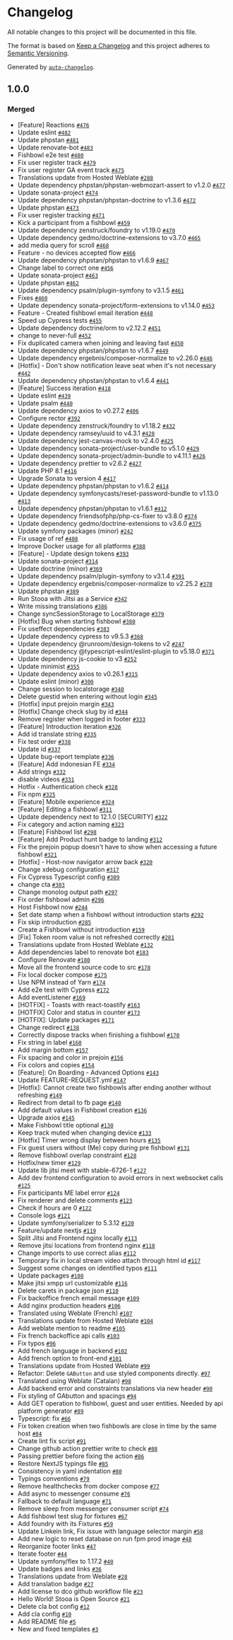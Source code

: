 # Changelog

All notable changes to this project will be documented in this file.

The format is based on [Keep a Changelog](https://keepachangelog.com/en/1.0.0/)
and this project adheres to [Semantic Versioning](https://semver.org/spec/v2.0.0.html).

Generated by [`auto-changelog`](https://github.com/CookPete/auto-changelog).

## 1.0.0

### Merged

- [Feature]  Reactions [`#476`](https://github.com/aerrasti/Stooa/pull/476)
- Update eslint [`#482`](https://github.com/aerrasti/Stooa/pull/482)
- Update phpstan [`#481`](https://github.com/aerrasti/Stooa/pull/481)
- Update renovate-bot [`#483`](https://github.com/aerrasti/Stooa/pull/483)
- Fishbowl e2e test [`#480`](https://github.com/aerrasti/Stooa/pull/480)
- Fix user register track [`#479`](https://github.com/aerrasti/Stooa/pull/479)
- Fix user register GA event track [`#475`](https://github.com/aerrasti/Stooa/pull/475)
- Translations update from Hosted Weblate [`#288`](https://github.com/aerrasti/Stooa/pull/288)
- Update dependency phpstan/phpstan-webmozart-assert to v1.2.0 [`#477`](https://github.com/aerrasti/Stooa/pull/477)
- Update sonata-project [`#474`](https://github.com/aerrasti/Stooa/pull/474)
- Update dependency phpstan/phpstan-doctrine to v1.3.6 [`#472`](https://github.com/aerrasti/Stooa/pull/472)
- Update phpstan [`#473`](https://github.com/aerrasti/Stooa/pull/473)
- Fix user register tracking [`#471`](https://github.com/aerrasti/Stooa/pull/471)
-  Kick a participant from a fishbowl [`#459`](https://github.com/aerrasti/Stooa/pull/459)
- Update dependency zenstruck/foundry to v1.19.0 [`#470`](https://github.com/aerrasti/Stooa/pull/470)
- Update dependency gedmo/doctrine-extensions to v3.7.0 [`#465`](https://github.com/aerrasti/Stooa/pull/465)
- add media query for scroll [`#468`](https://github.com/aerrasti/Stooa/pull/468)
- Feature - no devices accepted flow [`#466`](https://github.com/aerrasti/Stooa/pull/466)
- Update dependency phpstan/phpstan to v1.6.9 [`#467`](https://github.com/aerrasti/Stooa/pull/467)
- Change label to correct one [`#456`](https://github.com/aerrasti/Stooa/pull/456)
- Update sonata-project [`#463`](https://github.com/aerrasti/Stooa/pull/463)
- Update phpstan [`#462`](https://github.com/aerrasti/Stooa/pull/462)
- Update dependency psalm/plugin-symfony to v3.1.5 [`#461`](https://github.com/aerrasti/Stooa/pull/461)
- Fixes [`#460`](https://github.com/aerrasti/Stooa/pull/460)
- Update dependency sonata-project/form-extensions to v1.14.0 [`#453`](https://github.com/aerrasti/Stooa/pull/453)
- Feature - Created fishbowl email iteration [`#448`](https://github.com/aerrasti/Stooa/pull/448)
- Speed up Cypress tests [`#455`](https://github.com/aerrasti/Stooa/pull/455)
- Update dependency doctrine/orm to v2.12.2 [`#451`](https://github.com/aerrasti/Stooa/pull/451)
- change to never-full [`#452`](https://github.com/aerrasti/Stooa/pull/452)
- Fix duplicated camera when joining and leaving fast [`#450`](https://github.com/aerrasti/Stooa/pull/450)
- Update dependency phpstan/phpstan to v1.6.7 [`#449`](https://github.com/aerrasti/Stooa/pull/449)
- Update dependency ergebnis/composer-normalize to v2.26.0 [`#446`](https://github.com/aerrasti/Stooa/pull/446)
- [Hotfix] - Don't show notification leave seat when it's not necessary [`#442`](https://github.com/aerrasti/Stooa/pull/442)
- Update dependency phpstan/phpstan to v1.6.4 [`#441`](https://github.com/aerrasti/Stooa/pull/441)
- [Feature] Success iteration [`#418`](https://github.com/aerrasti/Stooa/pull/418)
- Update eslint [`#439`](https://github.com/aerrasti/Stooa/pull/439)
- Update psalm [`#440`](https://github.com/aerrasti/Stooa/pull/440)
- Update dependency axios to v0.27.2 [`#406`](https://github.com/aerrasti/Stooa/pull/406)
- Configure rector [`#392`](https://github.com/aerrasti/Stooa/pull/392)
- Update dependency zenstruck/foundry to v1.18.2 [`#432`](https://github.com/aerrasti/Stooa/pull/432)
- Update dependency ramsey/uuid to v4.3.1 [`#428`](https://github.com/aerrasti/Stooa/pull/428)
- Update dependency jest-canvas-mock to v2.4.0 [`#425`](https://github.com/aerrasti/Stooa/pull/425)
- Update dependency sonata-project/user-bundle to v5.1.0 [`#429`](https://github.com/aerrasti/Stooa/pull/429)
- Update dependency sonata-project/admin-bundle to v4.11.1 [`#426`](https://github.com/aerrasti/Stooa/pull/426)
- Update dependency prettier to v2.6.2 [`#427`](https://github.com/aerrasti/Stooa/pull/427)
- Update PHP 8.1 [`#416`](https://github.com/aerrasti/Stooa/pull/416)
- Upgrade Sonata to version 4 [`#417`](https://github.com/aerrasti/Stooa/pull/417)
- Update dependency phpstan/phpstan to v1.6.2 [`#414`](https://github.com/aerrasti/Stooa/pull/414)
- Update dependency symfonycasts/reset-password-bundle to v1.13.0 [`#413`](https://github.com/aerrasti/Stooa/pull/413)
- Update dependency phpstan/phpstan to v1.6.1 [`#412`](https://github.com/aerrasti/Stooa/pull/412)
- Update dependency friendsofphp/php-cs-fixer to v3.8.0 [`#374`](https://github.com/aerrasti/Stooa/pull/374)
- Update dependency gedmo/doctrine-extensions to v3.6.0 [`#375`](https://github.com/aerrasti/Stooa/pull/375)
- Update symfony packages (minor) [`#242`](https://github.com/aerrasti/Stooa/pull/242)
- Fix usage of ref [`#408`](https://github.com/aerrasti/Stooa/pull/408)
- Improve Docker usage for all platforms  [`#388`](https://github.com/aerrasti/Stooa/pull/388)
- [Feature] - Update design tokens [`#393`](https://github.com/aerrasti/Stooa/pull/393)
- Update sonata-project [`#314`](https://github.com/aerrasti/Stooa/pull/314)
- Update doctrine (minor) [`#369`](https://github.com/aerrasti/Stooa/pull/369)
- Update dependency psalm/plugin-symfony to v3.1.4 [`#391`](https://github.com/aerrasti/Stooa/pull/391)
- Update dependency ergebnis/composer-normalize to v2.25.2 [`#370`](https://github.com/aerrasti/Stooa/pull/370)
- Update phpstan [`#389`](https://github.com/aerrasti/Stooa/pull/389)
- Run Stooa with Jitsi as a Service [`#342`](https://github.com/aerrasti/Stooa/pull/342)
- Write missing translations [`#386`](https://github.com/aerrasti/Stooa/pull/386)
- Change syncSessionStorage to LocalStorage [`#379`](https://github.com/aerrasti/Stooa/pull/379)
- [Hotfix] Bug when starting fishbowl [`#380`](https://github.com/aerrasti/Stooa/pull/380)
- Fix useffect dependencies [`#383`](https://github.com/aerrasti/Stooa/pull/383)
- Update dependency cypress to v9.5.3 [`#368`](https://github.com/aerrasti/Stooa/pull/368)
- Update dependency @runroom/design-tokens to v2 [`#247`](https://github.com/aerrasti/Stooa/pull/247)
- Update dependency @typescript-eslint/eslint-plugin to v5.18.0 [`#371`](https://github.com/aerrasti/Stooa/pull/371)
- Update dependency js-cookie to v3 [`#252`](https://github.com/aerrasti/Stooa/pull/252)
- Update minimist [`#355`](https://github.com/aerrasti/Stooa/pull/355)
- Update dependency axios to v0.26.1 [`#315`](https://github.com/aerrasti/Stooa/pull/315)
- Update eslint (minor) [`#300`](https://github.com/aerrasti/Stooa/pull/300)
- Change session to localstorage [`#340`](https://github.com/aerrasti/Stooa/pull/340)
- Delete guestid when entering without login [`#345`](https://github.com/aerrasti/Stooa/pull/345)
- [Hotfix] input prejoin margin [`#343`](https://github.com/aerrasti/Stooa/pull/343)
- [Hotfix] Change check slug by id [`#344`](https://github.com/aerrasti/Stooa/pull/344)
- Remove register when logged in footer [`#333`](https://github.com/aerrasti/Stooa/pull/333)
- [Feature] Introduction iteration [`#326`](https://github.com/aerrasti/Stooa/pull/326)
- Add id translate string [`#335`](https://github.com/aerrasti/Stooa/pull/335)
- Fix test order [`#338`](https://github.com/aerrasti/Stooa/pull/338)
- Update id [`#337`](https://github.com/aerrasti/Stooa/pull/337)
- Update bug-report template [`#336`](https://github.com/aerrasti/Stooa/pull/336)
- [Feature] Add indonesian FE [`#334`](https://github.com/aerrasti/Stooa/pull/334)
- Add strings [`#332`](https://github.com/aerrasti/Stooa/pull/332)
- disable videos [`#331`](https://github.com/aerrasti/Stooa/pull/331)
- Hotfix - Authentication check [`#328`](https://github.com/aerrasti/Stooa/pull/328)
- Fix npm [`#325`](https://github.com/aerrasti/Stooa/pull/325)
- [Feature] Mobile experience [`#324`](https://github.com/aerrasti/Stooa/pull/324)
- [Feature] Editing a fishbowl [`#311`](https://github.com/aerrasti/Stooa/pull/311)
- Update dependency next to 12.1.0 [SECURITY] [`#322`](https://github.com/aerrasti/Stooa/pull/322)
- Fix category and action naming [`#323`](https://github.com/aerrasti/Stooa/pull/323)
- [Feature] Fishbowl list [`#298`](https://github.com/aerrasti/Stooa/pull/298)
- [Feature] Add Product hunt badge to landing [`#312`](https://github.com/aerrasti/Stooa/pull/312)
- Fix the prejoin popup doesn't have to show when accessing a future fishbowl [`#321`](https://github.com/aerrasti/Stooa/pull/321)
- [Hotfix] - Host-now navigator arrow back [`#320`](https://github.com/aerrasti/Stooa/pull/320)
- Change xdebug configuration [`#317`](https://github.com/aerrasti/Stooa/pull/317)
- Fix Cypress Typescript config [`#309`](https://github.com/aerrasti/Stooa/pull/309)
- change cta [`#303`](https://github.com/aerrasti/Stooa/pull/303)
- Change monolog output path [`#297`](https://github.com/aerrasti/Stooa/pull/297)
- Fix order fishbowl admin [`#296`](https://github.com/aerrasti/Stooa/pull/296)
- Host Fishbowl now  [`#244`](https://github.com/aerrasti/Stooa/pull/244)
- Set date stamp when a fishbowl without introduction starts [`#292`](https://github.com/aerrasti/Stooa/pull/292)
- Fix skip introduction [`#285`](https://github.com/aerrasti/Stooa/pull/285)
- Create a Fishbowl without introduction [`#159`](https://github.com/aerrasti/Stooa/pull/159)
- [Fix] Token room value is not refreshed correctly [`#281`](https://github.com/aerrasti/Stooa/pull/281)
- Translations update from Hosted Weblate [`#132`](https://github.com/aerrasti/Stooa/pull/132)
- Add dependencies label to renovate bot [`#183`](https://github.com/aerrasti/Stooa/pull/183)
- Configure Renovate [`#180`](https://github.com/aerrasti/Stooa/pull/180)
- Move all the frontend source code to src [`#178`](https://github.com/aerrasti/Stooa/pull/178)
- Fix local docker compose [`#175`](https://github.com/aerrasti/Stooa/pull/175)
- Use NPM instead of Yarn [`#174`](https://github.com/aerrasti/Stooa/pull/174)
- Add e2e test with Cypress [`#172`](https://github.com/aerrasti/Stooa/pull/172)
- Add eventListener [`#169`](https://github.com/aerrasti/Stooa/pull/169)
- [HOTFIX] - Toasts with react-toastify [`#163`](https://github.com/aerrasti/Stooa/pull/163)
- [HOTFIX] Color and status in counter [`#173`](https://github.com/aerrasti/Stooa/pull/173)
- [HOTFIX]: Update packages [`#171`](https://github.com/aerrasti/Stooa/pull/171)
- Change redirect [`#138`](https://github.com/aerrasti/Stooa/pull/138)
- Correctly dispose tracks when finishing a fishbowl [`#170`](https://github.com/aerrasti/Stooa/pull/170)
- Fix string in label [`#160`](https://github.com/aerrasti/Stooa/pull/160)
- Add margin bottom [`#157`](https://github.com/aerrasti/Stooa/pull/157)
- Fix spacing and color in prejoin [`#156`](https://github.com/aerrasti/Stooa/pull/156)
- Fix colors and copies [`#154`](https://github.com/aerrasti/Stooa/pull/154)
- [Feature]: On Boarding - Advanced Options [`#143`](https://github.com/aerrasti/Stooa/pull/143)
- Update FEATURE-REQUEST.yml [`#147`](https://github.com/aerrasti/Stooa/pull/147)
- [Hotfix]: Cannot create two fishbowls after ending another without refreshing [`#149`](https://github.com/aerrasti/Stooa/pull/149)
- Redirect from detail to fb page [`#140`](https://github.com/aerrasti/Stooa/pull/140)
- Add default values in Fishbowl creation [`#136`](https://github.com/aerrasti/Stooa/pull/136)
- Upgrade axios [`#145`](https://github.com/aerrasti/Stooa/pull/145)
- Make Fishbowl title optional [`#130`](https://github.com/aerrasti/Stooa/pull/130)
- Keep track muted when changing device [`#133`](https://github.com/aerrasti/Stooa/pull/133)
- [Hotfix] Timer wrong display between hours [`#135`](https://github.com/aerrasti/Stooa/pull/135)
- Fix guest users without (Me) copy during pre fishbowl [`#131`](https://github.com/aerrasti/Stooa/pull/131)
- Remove fishbowl overlap constraint [`#128`](https://github.com/aerrasti/Stooa/pull/128)
- Hotfix/new timer [`#129`](https://github.com/aerrasti/Stooa/pull/129)
- Update lib jitsi meet with stable-6726-1 [`#127`](https://github.com/aerrasti/Stooa/pull/127)
- Add dev frontend configuration to avoid errors in next websocket calls [`#125`](https://github.com/aerrasti/Stooa/pull/125)
- Fix participants ME label error [`#124`](https://github.com/aerrasti/Stooa/pull/124)
- Fix renderer and delete comments [`#123`](https://github.com/aerrasti/Stooa/pull/123)
- Check if hours are 0 [`#122`](https://github.com/aerrasti/Stooa/pull/122)
- Console logs [`#121`](https://github.com/aerrasti/Stooa/pull/121)
- Update symfony/serializer to 5.3.12 [`#120`](https://github.com/aerrasti/Stooa/pull/120)
- Feature/update nextjs [`#119`](https://github.com/aerrasti/Stooa/pull/119)
- Split Jitsi and Frontend nginx locally [`#113`](https://github.com/aerrasti/Stooa/pull/113)
- Remove jitsi locations from frontend nginx [`#118`](https://github.com/aerrasti/Stooa/pull/118)
- Change imports to use correct alias [`#112`](https://github.com/aerrasti/Stooa/pull/112)
- Temporary fix in local stream video attach through html id [`#117`](https://github.com/aerrasti/Stooa/pull/117)
- Suggest some changes on identified typos [`#111`](https://github.com/aerrasti/Stooa/pull/111)
- Update packages [`#108`](https://github.com/aerrasti/Stooa/pull/108)
- Make jitsi xmpp url customizable [`#116`](https://github.com/aerrasti/Stooa/pull/116)
- Delete carets in package json [`#110`](https://github.com/aerrasti/Stooa/pull/110)
- Fix backoffice french email message [`#109`](https://github.com/aerrasti/Stooa/pull/109)
- Add nginx production headers [`#106`](https://github.com/aerrasti/Stooa/pull/106)
- Translated using Weblate (French) [`#107`](https://github.com/aerrasti/Stooa/pull/107)
- Translations update from Hosted Weblate [`#104`](https://github.com/aerrasti/Stooa/pull/104)
- Add weblate mention to readme [`#105`](https://github.com/aerrasti/Stooa/pull/105)
- Fix french backoffice api calls [`#103`](https://github.com/aerrasti/Stooa/pull/103)
- Fix typos [`#96`](https://github.com/aerrasti/Stooa/pull/96)
- Add french language in backend [`#102`](https://github.com/aerrasti/Stooa/pull/102)
- Add french option to front-end [`#101`](https://github.com/aerrasti/Stooa/pull/101)
- Translations update from Hosted Weblate [`#99`](https://github.com/aerrasti/Stooa/pull/99)
- Refactor: Delete `GAButton` and use styled components directly. [`#97`](https://github.com/aerrasti/Stooa/pull/97)
- Translated using Weblate (Catalan) [`#98`](https://github.com/aerrasti/Stooa/pull/98)
- Add backend error and constraints translations via new header [`#90`](https://github.com/aerrasti/Stooa/pull/90)
- Fix styling of GAbutton and spacings [`#94`](https://github.com/aerrasti/Stooa/pull/94)
- Add GET operation to fishbowl, guest and user entities. Needed by api platform generator [`#89`](https://github.com/aerrasti/Stooa/pull/89)
- Typescript: fix [`#66`](https://github.com/aerrasti/Stooa/pull/66)
- Fix token creation when two fishbowls are close in time by the same host [`#84`](https://github.com/aerrasti/Stooa/pull/84)
- Create lint fix script [`#91`](https://github.com/aerrasti/Stooa/pull/91)
- Change github action prettier write to check [`#88`](https://github.com/aerrasti/Stooa/pull/88)
- Passing prettier before fixing the action [`#86`](https://github.com/aerrasti/Stooa/pull/86)
- Restore NextJS typings file [`#85`](https://github.com/aerrasti/Stooa/pull/85)
- Consistency in yaml indentation [`#80`](https://github.com/aerrasti/Stooa/pull/80)
- Typings conventions [`#79`](https://github.com/aerrasti/Stooa/pull/79)
- Remove healthchecks from docker compose [`#77`](https://github.com/aerrasti/Stooa/pull/77)
- Add async to messenger consume [`#76`](https://github.com/aerrasti/Stooa/pull/76)
- Fallback to default language [`#71`](https://github.com/aerrasti/Stooa/pull/71)
- Remove sleep from messenger consumer script [`#74`](https://github.com/aerrasti/Stooa/pull/74)
- Add fishbowl test slug for fixtures [`#67`](https://github.com/aerrasti/Stooa/pull/67)
- Add foundry with its Fixtures [`#59`](https://github.com/aerrasti/Stooa/pull/59)
- Update Linkein link, Fix issue with language selector margin [`#58`](https://github.com/aerrasti/Stooa/pull/58)
- Add new logic to reset database on run fpm prod image [`#48`](https://github.com/aerrasti/Stooa/pull/48)
- Reorganize footer links [`#47`](https://github.com/aerrasti/Stooa/pull/47)
- Iterate footer [`#44`](https://github.com/aerrasti/Stooa/pull/44)
- Update symfony/flex to 1.17.2 [`#40`](https://github.com/aerrasti/Stooa/pull/40)
- Update badges and links [`#36`](https://github.com/aerrasti/Stooa/pull/36)
- Translations update from Weblate [`#28`](https://github.com/aerrasti/Stooa/pull/28)
- Add translation badge [`#27`](https://github.com/aerrasti/Stooa/pull/27)
- Add license to dco github workflow file [`#23`](https://github.com/aerrasti/Stooa/pull/23)
- Hello World! Stooa is Open Source [`#21`](https://github.com/aerrasti/Stooa/pull/21)
- Delete cla bot config [`#12`](https://github.com/aerrasti/Stooa/pull/12)
- Add cla config [`#10`](https://github.com/aerrasti/Stooa/pull/10)
- Add README file [`#5`](https://github.com/aerrasti/Stooa/pull/5)
- New and fixed templates [`#3`](https://github.com/aerrasti/Stooa/pull/3)
